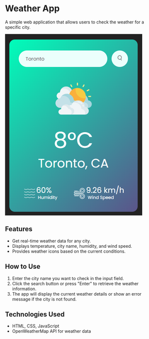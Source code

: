 # Weather App

A simple web application that allows users to check the weather for a specific city.

![Weather App Screenshot](screenshot.png)

## Features

- Get real-time weather data for any city.
- Displays temperature, city name, humidity, and wind speed.
- Provides weather icons based on the current conditions.

## How to Use

1. Enter the city name you want to check in the input field.
2. Click the search button or press "Enter" to retrieve the weather information.
3. The app will display the current weather details or show an error message if the city is not found.

## Technologies Used

- HTML, CSS, JavaScript
- OpenWeatherMap API for weather data


